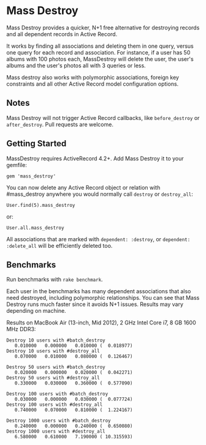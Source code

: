 # Mass Destroy
Mass Destroy provides a quicker, N+1 free alternative for destroying records and all dependent records in Active Record.

It works by finding all associations and deleting them in one query, versus one query for each record and association.  For instance, if a user has 50 albums with 100 photos each, MassDestroy will delete the user, the user's albums and the user's photos all with 3 queries or less.

Mass destroy also works with polymorphic associations, foreign key constraints and all other Active Record model configuration options.

## Notes
Mass Destroy will not trigger Active Record callbacks, like `before_destroy` or `after_destroy`.  Pull requests are welcome.



## Getting Started
MassDestroy requires ActiveRecord 4.2+.  Add Mass Destroy it to your gemfile:
```
gem 'mass_destroy'
```

You can now delete any Active Record object or relation with #mass_destroy anywhere you would normally call `destroy` or `destroy_all`:
```
User.find(5).mass_destroy
```
or:
```
User.all.mass_destroy
```
All associations that are marked with `dependent: :destroy`, or `dependent: :delete_all` will be efficiently deleted too.

## Benchmarks

Run benchmarks with `rake benchmark`.

Each user in the benchmarks has many dependent associations that also need destroyed, including polymorphic relationships.  You can see that Mass Destroy runs much faster since it avoids N+1 issues.  Results may vary depending on machine.

Results on MacBook Air (13-inch, Mid 2012), 2 GHz Intel Core i7, 8 GB 1600 MHz DDR3:
```
Destroy 10 users with #batch_destroy
   0.010000   0.000000   0.010000 (  0.018977)
Destroy 10 users with #destroy_all
   0.070000   0.010000   0.080000 (  0.126467)

Destroy 50 users with #batch_destroy
   0.020000   0.000000   0.020000 (  0.042271)
Destroy 50 users with #destroy_all
   0.330000   0.030000   0.360000 (  0.577090)

Destroy 100 users with #batch_destroy
   0.030000   0.000000   0.030000 (  0.077724)
Destroy 100 users with #destroy_all
   0.740000   0.070000   0.810000 (  1.224167)

Destroy 1000 users with #batch_destroy
   0.240000   0.000000   0.240000 (  0.650080)
Destroy 1000 users with #destroy_all
   6.580000   0.610000   7.190000 ( 10.315593)
```
